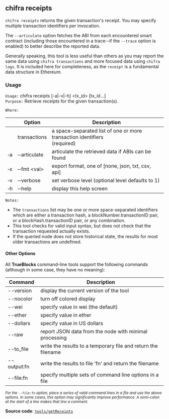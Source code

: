 ## chifra receipts

`chifra receipts` returns the given transaction's receipt. You may specify multiple transaction identifiers per invocation.

The `--articulate` option fetches the ABI from each encountered smart contract (including those encountered in a trace--if the `--trace` option is enabled) to better describe the reported data.

Generally speaking, this tool is less useful than others as you may report the same data using `chifra transactions` and more focused data using `chifra logs`. It is included here for completeness, as the `receipt` is a fundamental data structure in Ethereum.

### Usage

`Usage:`    chifra receipts [-a|-v|-h] &lt;tx_id&gt; [tx_id...]  
`Purpose:`  Retrieve receipts for the given transaction(s).

`Where:`

|          | Option                        | Description                                                                  |
| -------- | ----------------------------- | ---------------------------------------------------------------------------- |
|          | transactions                  | a space-separated list of one or more transaction identifiers<br/>(required) |
| &#8208;a | &#8208;&#8208;articulate      | articulate the retrieved data if ABIs can be found                           |
| &#8208;x | &#8208;&#8208;fmt &lt;val&gt; | export format, one of [none, json, txt, csv, api]                            |
| &#8208;v | &#8208;&#8208;verbose         | set verbose level (optional level defaults to 1)                             |
| &#8208;h | &#8208;&#8208;help            | display this help screen                                                     |

`Notes:`

- The `transactions` list may be one or more space-separated identifiers which are either a transaction hash,
  a blockNumber.transactionID pair, or a blockHash.transactionID pair, or any combination.
- This tool checks for valid input syntax, but does not check that the transaction requested actually exists.
- If the queried node does not store historical state, the results for most older transactions are undefined.

#### Other Options

All **TrueBlocks** command-line tools support the following commands (although in some case, they have no meaning):

| Command     | Description                                                   |
| ----------- | ------------------------------------------------------------- |
| --version   | display the current version of the tool                       |
| --nocolor   | turn off colored display                                      |
| --wei       | specify value in wei (the default)                            |
| --ether     | specify value in ether                                        |
| --dollars   | specify value in US dollars                                   |
| --raw       | report JSON data from the node with minimal processing        |
| --to_file   | write the results to a temporary file and return the filename |
| --output:fn | write the results to file 'fn' and return the filename        |
| --file:fn   | specify multiple sets of command line options in a file       |

<small>*For the `--file:fn` option, place a series of valid command lines in a file and use the above options. In some cases, this option may significantly improve performance. A semi-colon at the start of a line makes that line a comment.*</small>

**Source code**: [`tools/getReceipts`](https://github.com/TrueBlocks/trueblocks-core/tree/master/src/tools/getReceipts)

